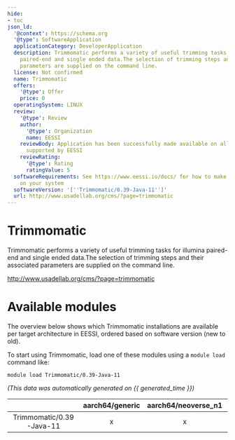 ```yaml
---
hide:
- toc
json_ld:
  '@context': https://schema.org
  '@type': SoftwareApplication
  applicationCategory: DeveloperApplication
  description: Trimmomatic performs a variety of useful trimming tasks for illumina
    paired-end and single ended data.The selection of trimming steps and their associated
    parameters are supplied on the command line.
  license: Not confirmed
  name: Trimmomatic
  offers:
    '@type': Offer
    price: 0
  operatingSystem: LINUX
  review:
    '@type': Review
    author:
      '@type': Organization
      name: EESSI
    reviewBody: Application has been successfully made available on all architectures
      supported by EESSI
    reviewRating:
      '@type': Rating
      ratingValue: 5
  softwareRequirements: See https://www.eessi.io/docs/ for how to make EESSI available
    on your system
  softwareVersion: '[''Trimmomatic/0.39-Java-11'']'
  url: http://www.usadellab.org/cms/?page=trimmomatic
---
```


Trimmomatic
===========


Trimmomatic performs a variety of useful trimming tasks for illumina paired-end and single ended data.The selection of trimming steps and their associated parameters are supplied on the command line.

http://www.usadellab.org/cms/?page=trimmomatic
# Available modules


The overview below shows which Trimmomatic installations are available per target architecture in EESSI, ordered based on software version (new to old).

To start using Trimmomatic, load one of these modules using a `module load` command like:

```shell
module load Trimmomatic/0.39-Java-11
```

*(This data was automatically generated on {{ generated_time }})*

| |aarch64/generic|aarch64/neoverse_n1|aarch64/neoverse_v1|aarch64/nvidia/grace|x86_64/generic|x86_64/amd/zen2|x86_64/amd/zen3|x86_64/amd/zen4|x86_64/intel/cascadelake|x86_64/intel/haswell|x86_64/intel/icelake|x86_64/intel/sapphirerapids|x86_64/intel/skylake_avx512|
| :---: | :---: | :---: | :---: | :---: | :---: | :---: | :---: | :---: | :---: | :---: | :---: | :---: | :---: |
|Trimmomatic/0.39-Java-11|x|x|x|x|x|x|x|x|x|x|x|x|x|
